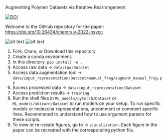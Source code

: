 Augmenting Polymer Datasets via Iterative Rearrangement

[![DOI](https://zenodo.org/badge/570637902.svg)](https://zenodo.org/badge/latestdoi/570637902)

Welcome to the GitHub repository for the paper: https://doi.org/10.26434/chemrxiv-2022-hxvcc

![alt text](https://github.com/stanlo229/da_for_polymers/blob/main/TOC.png?raw=true)
![alt text](https://github.com/stanlo229/da_for_polymers/blob/main/TOC2.png?raw=true)

1. Fork, Clone, or Download this repository.
2. Create a conda environment.
3. In this directory,  `pip install -e .`
4. Access raw data  ->  `data/raw/Dataset`
5. Access data augmentation tool ->  `data/input_representation/Dataset/manual_frag/augment_manual_frag.py`
6. Access processed data ->  `data/input_representation/Dataset`
6. Access prediction results -> `training`
7. Run the shell files in `ML_models/pytorch/Dataset` or `ML_models/sklearn/Dataset` to run models on your setup. To run specific models or molecular representations, uncomment or comment specific lines. Recommened to understand how to use argument parsers for these scripts.
8. To view or re-create figures, go to -> `visualization`. Each figure in the paper can be recreated with the corresponding python file.